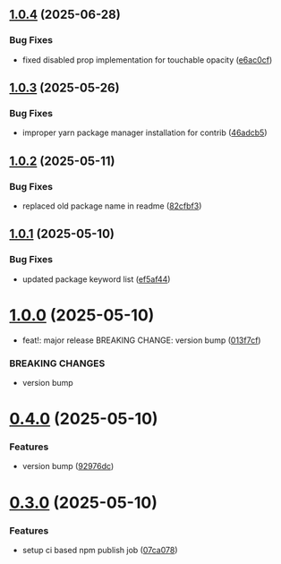 ## [1.0.4](https://github.com/JairajJangle/react-native-checkbox/compare/v1.0.3...v1.0.4) (2025-06-28)


### Bug Fixes

* fixed disabled prop implementation for touchable opacity ([e6ac0cf](https://github.com/JairajJangle/react-native-checkbox/commit/e6ac0cfce6b4fd2c92cecc692a5a360fa5ef48e4))

## [1.0.3](https://github.com/JairajJangle/react-native-checkbox/compare/v1.0.2...v1.0.3) (2025-05-26)


### Bug Fixes

* improper yarn package manager installation for contrib ([46adcb5](https://github.com/JairajJangle/react-native-checkbox/commit/46adcb5a26e3cc7ca398d4c69768e2c8b0933d9b))

## [1.0.2](https://github.com/JairajJangle/react-native-checkbox/compare/v1.0.1...v1.0.2) (2025-05-11)


### Bug Fixes

* replaced old package name in readme ([82cfbf3](https://github.com/JairajJangle/react-native-checkbox/commit/82cfbf3c5d40348b34e9e1e1c8d199e2fe5be2f7))

## [1.0.1](https://github.com/JairajJangle/react-native-checkbox/compare/v1.0.0...v1.0.1) (2025-05-10)


### Bug Fixes

* updated package keyword list ([ef5af44](https://github.com/JairajJangle/react-native-checkbox/commit/ef5af446b1f79f019636deca89830c75a7552824))

# [1.0.0](https://github.com/JairajJangle/react-native-checkbox/compare/v0.4.0...v1.0.0) (2025-05-10)


* feat!: major release BREAKING CHANGE: version bump ([013f7cf](https://github.com/JairajJangle/react-native-checkbox/commit/013f7cff22b6f210e6aa05eb0527bdfcca6f2261))


### BREAKING CHANGES

* version bump

# [0.4.0](https://github.com/JairajJangle/react-native-checkbox/compare/v0.3.0...v0.4.0) (2025-05-10)


### Features

* version bump ([92976dc](https://github.com/JairajJangle/react-native-checkbox/commit/92976dca6a455ff3704b520ae21e64e6e151bd1b))

# [0.3.0](https://github.com/JairajJangle/react-native-checkbox/compare/v0.2.0...v0.3.0) (2025-05-10)


### Features

* setup ci based npm publish job ([07ca078](https://github.com/JairajJangle/react-native-checkbox/commit/07ca078a99a6b3efc77cd6a5f606b84cbf74c005))
